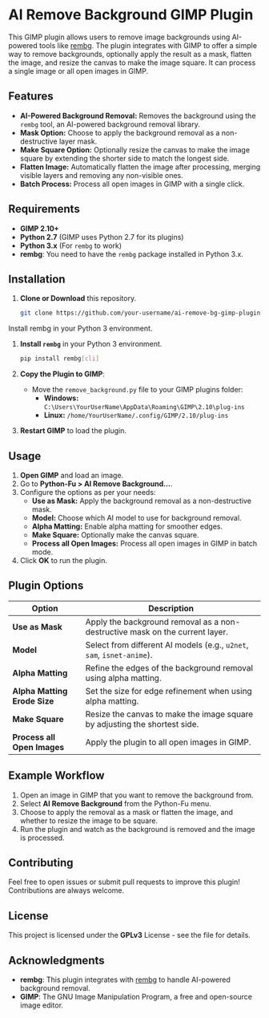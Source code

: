 # AI Remove Background GIMP Plugin

This GIMP plugin allows users to remove image backgrounds using AI-powered tools like [rembg](https://github.com/danielgatis/rembg). The plugin integrates with GIMP to offer a simple way to remove backgrounds, optionally apply the result as a mask, flatten the image, and resize the canvas to make the image square. It can process a single image or all open images in GIMP.

## Features

- **AI-Powered Background Removal:** Removes the background using the `rembg` tool, an AI-powered background removal library.
- **Mask Option:** Choose to apply the background removal as a non-destructive layer mask.
- **Make Square Option:** Optionally resize the canvas to make the image square by extending the shorter side to match the longest side.
- **Flatten Image:** Automatically flatten the image after processing, merging visible layers and removing any non-visible ones.
- **Batch Process:** Process all open images in GIMP with a single click.

## Requirements

- **GIMP 2.10+**
- **Python 2.7** (GIMP uses Python 2.7 for its plugins)
- **Python 3.x** (For `rembg` to work)
- **rembg**: You need to have the `rembg` package installed in Python 3.x.

## Installation

1. **Clone or Download** this repository.
   ```bash
   git clone https://github.com/your-username/ai-remove-bg-gimp-plugin.git
Install rembg in your Python 3 environment.

1.  **Install `rembg`** in your Python 3 environment.

     ```bash
    pip install rembg[cli]

2.  **Copy the Plugin to GIMP**:

    -   Move the `remove_background.py` file to your GIMP plugins folder:
        -   **Windows:** `C:\Users\YourUserName\AppData\Roaming\GIMP\2.10\plug-ins`
        -   **Linux:** `/home/YourUserName/.config/GIMP/2.10/plug-ins`
3.  **Restart GIMP** to load the plugin.

Usage
-----

1.  **Open GIMP** and load an image.
2.  Go to **Python-Fu > AI Remove Background...**.
3.  Configure the options as per your needs:
    -   **Use as Mask:** Apply the background removal as a non-destructive mask.
    -   **Model:** Choose which AI model to use for background removal.
    -   **Alpha Matting:** Enable alpha matting for smoother edges.
    -   **Make Square:** Optionally make the canvas square.
    -   **Process all Open Images:** Process all open images in GIMP in batch mode.
4.  Click **OK** to run the plugin.

Plugin Options
--------------

| Option | Description |
| --- | --- |
| **Use as Mask** | Apply the background removal as a non-destructive mask on the current layer. |
| **Model** | Select from different AI models (e.g., `u2net`, `sam`, `isnet-anime`). |
| **Alpha Matting** | Refine the edges of the background removal using alpha matting. |
| **Alpha Matting Erode Size** | Set the size for edge refinement when using alpha matting. |
| **Make Square** | Resize the canvas to make the image square by adjusting the shortest side. |
| **Process all Open Images** | Apply the plugin to all open images in GIMP. |

Example Workflow
----------------

1.  Open an image in GIMP that you want to remove the background from.
2.  Select **AI Remove Background** from the Python-Fu menu.
3.  Choose to apply the removal as a mask or flatten the image, and whether to resize the image to be square.
4.  Run the plugin and watch as the background is removed and the image is processed.

Contributing
------------

Feel free to open issues or submit pull requests to improve this plugin! Contributions are always welcome.

License
-------

This project is licensed under the **GPLv3** License - see the <LICENSE> file for details.

Acknowledgments
---------------

-   **rembg**: This plugin integrates with [rembg](https://github.com/danielgatis/rembg) to handle AI-powered background removal.
-   **GIMP**: The GNU Image Manipulation Program, a free and open-source image editor.
